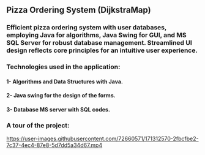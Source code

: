 ## Pizza Ordering System (DijkstraMap)
### Efficient pizza ordering system with user databases, employing Java for algorithms, Java Swing for GUI, and MS SQL Server for robust database management. Streamlined UI design reflects core principles for an intuitive user experience.

### Technologies used in the application:
#### 1- Algorithms and Data Structures with Java.
#### 2- Java swing for the design of the forms.
#### 3- Database MS server with SQL codes.
 
### A tour of the project:
 

https://user-images.githubusercontent.com/72660571/171312570-2fbcfbe2-7c37-4ec4-87e8-5d7dd5a34d67.mp4



